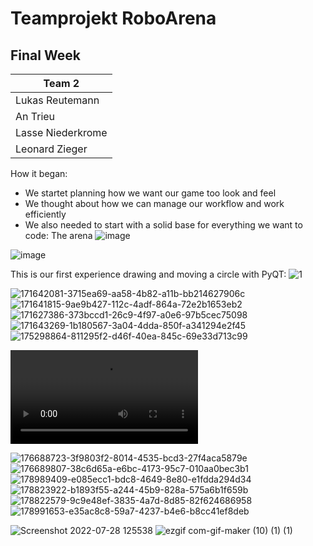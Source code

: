 # Teamprojekt RoboArena
## Final Week

| Team 2 |
| ----------------- |
| Lukas Reutemann   | 
| An Trieu          | 
| Lasse Niederkrome |
| Leonard Zieger    |

How it began:
  - We startet planning how we want our game too look and feel
  - We thought about how we can manage our workflow and work efficiently
  - We also needed to start with a solid base for everything we want to code: The arena
  ![image](https://user-images.githubusercontent.com/72664329/181482252-07d7fcf4-9f6c-44cc-a0e5-12ec4e9c491f.png)
  
  ![image](https://user-images.githubusercontent.com/70483582/168475373-8e8e9804-520c-4c74-84a8-61d34c1bd05b.png)
  
  
  
  This is our first experience drawing and moving a circle with PyQT:
  ![1](https://user-images.githubusercontent.com/72664329/181482500-387cd313-58d2-48cb-85be-eeaaa1528ddf.gif)


![171642081-3715ea69-aa58-4b82-a11b-bb214627906c](https://user-images.githubusercontent.com/70483582/181487539-e7d6a611-e801-4a2e-8461-9ee53598c06e.png)
![171641815-9ae9b427-112c-4adf-864a-72e2b1653eb2](https://user-images.githubusercontent.com/70483582/181487545-c49738f1-2224-4787-a8af-f70505ea54f8.png)
![171627386-373bccd1-26c9-4f97-a0e6-97b5cec75098](https://user-images.githubusercontent.com/70483582/181487565-332681ee-62dc-4e02-80ea-1b1615b518cb.png)
![171643269-1b180567-3a04-4dda-850f-a341294e2f45](https://user-images.githubusercontent.com/70483582/181487572-4e7dcfae-0b0d-448d-94da-0af0c98c9ff1.gif)
![175298864-811295f2-d46f-40ea-845c-69e33d713c99](https://user-images.githubusercontent.com/70483582/181487585-6b199ff2-e23f-45fd-baf8-520fc4baea37.png)

  <video src="https://user-images.githubusercontent.com/70483582/175304746-e3736f6a-d2d2-4758-b867-1b6c8850c1bb.mp4" controls="controls" style="max-width: 500px;"> </video>
  
![176688723-3f9803f2-8014-4535-bcd3-27f4aca5879e](https://user-images.githubusercontent.com/70483582/181487930-7abf8008-d1b5-407e-bab6-9e7ce4229916.gif)
![176689807-38c6d65a-e6bc-4173-95c7-010aa0bec3b1](https://user-images.githubusercontent.com/70483582/181487945-591474cf-cf8b-4304-9c7b-6d8196d124eb.gif)
![178989409-e085ecc1-bdc8-4649-8e80-e1fdda294d34](https://user-images.githubusercontent.com/70483582/181487983-0a3018cc-8ca2-409b-b756-327af9fd049b.png)
![178823922-b1893f55-a244-45b9-828a-575a6b1f659b](https://user-images.githubusercontent.com/70483582/181488003-94162d34-4267-40a1-beb2-59355070656b.png)
![178822579-9c9e48ef-3835-4a7d-8d85-82f624686958](https://user-images.githubusercontent.com/70483582/181488008-12259948-d097-4108-a46b-07663627437f.png)
![178991653-e35ac8c8-59a7-4237-b4e6-b8cc41ef8deb](https://user-images.githubusercontent.com/70483582/181488021-5fea3ee8-5ce2-449f-aee5-c807c7720661.gif)

![Screenshot 2022-07-28 125538](https://user-images.githubusercontent.com/70483582/181489187-44fc7d18-90f9-4fc6-ab04-8118c9ae38c4.png)
![ezgif com-gif-maker (10) (1) (1)](https://user-images.githubusercontent.com/70483582/181491411-40e81001-836f-4955-9291-6225603456f3.gif)


